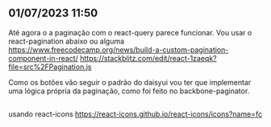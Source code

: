 
## 01/07/2023 11:50

  Até agora o a paginação com o react-query parece funcionar. Vou usar o react-pagination abaixo ou alguma
  https://www.freecodecamp.org/news/build-a-custom-pagination-component-in-react/
  https://stackblitz.com/edit/react-1zaeqk?file=src%2FPagination.js

  Como os botôes vão seguir o padrão do daisyui vou ter que implementar uma lógica própria da paginação, como foi feito no backbone-paginator.


## 

usando react-icons
https://react-icons.github.io/react-icons/icons?name=fc